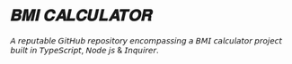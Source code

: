 # 𝑩𝑴𝑰 𝑪𝑨𝑳𝑪𝑼𝑳𝑨𝑻𝑶𝑹
𝘈 𝘳𝘦𝘱𝘶𝘵𝘢𝘣𝘭𝘦 𝘎𝘪𝘵𝘏𝘶𝘣 𝘳𝘦𝘱𝘰𝘴𝘪𝘵𝘰𝘳𝘺 𝘦𝘯𝘤𝘰𝘮𝘱𝘢𝘴𝘴𝘪𝘯𝘨 𝘢 𝘉𝘔𝘐 𝘤𝘢𝘭𝘤𝘶𝘭𝘢𝘵𝘰𝘳 𝘱𝘳𝘰𝘫𝘦𝘤𝘵 𝘣𝘶𝘪𝘭𝘵 𝘪𝘯 𝘛𝘺𝘱𝘦𝘚𝘤𝘳𝘪𝘱𝘵, 𝘕𝘰𝘥𝘦 𝘫𝘴 & 𝘐𝘯𝘲𝘶𝘪𝘳𝘦𝘳.
